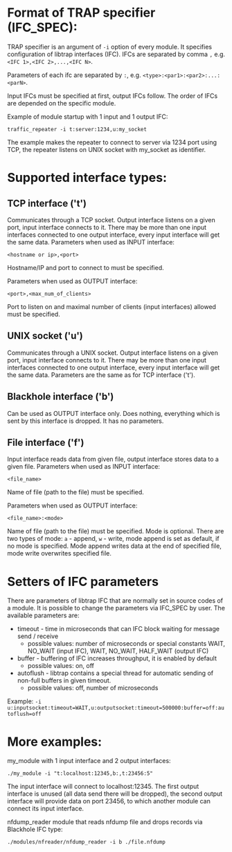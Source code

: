 Format of TRAP specifier (IFC_SPEC):
====================================

TRAP specifier is an argument of `-i` option of every module.
It specifies configuration of libtrap interfaces (IFC).
IFCs are separated by comma `,` e.g. `<IFC 1>,<IFC 2>,...,<IFC N>`.

Parameters of each ifc are separated by `:`, e.g. `<type>:<par1>:<par2>:...:<parN>`.

Input IFCs must be specified at first, output IFCs follow.
The order of IFCs are depended on the specific module.

Example of module startup with 1 input and 1 output IFC:
```
traffic_repeater -i t:server:1234,u:my_socket
```
The example makes the repeater to connect to server via 1234 port using
TCP, the repeater listens on UNIX socket with my_socket as identifier.

Supported interface types:
==========================

TCP interface ('t')
-------------------

Communicates through a TCP socket. Output interface listens on a given port,
input interface connects to it. There may be more than one input interfaces
connected to one output interface, every input interface will get the same data.
Parameters when used as INPUT interface:
```
<hostname or ip>,<port>
```
Hostname/IP and port to connect to must be specified.

Parameters when used as OUTPUT interface:
```
<port>,<max_num_of_clients>
```
Port to listen on and maximal number of clients (input interfaces) allowed
must be specified.

UNIX socket ('u')
-----------------

Communicates through a UNIX socket. Output interface listens on a given port,
input interface connects to it. There may be more than one input interfaces
connected to one output interface, every input interface will get the same data.
Parameters are the same as for TCP interface ('t').

Blackhole interface ('b')
-------------------------

Can be used as OUTPUT interface only. Does nothing, everything which is sent
by this interface is dropped. It has no parameters.


File interface ('f')
--------------------

Input interface reads data from given file, output interface stores data to a given file.
Parameters when used as INPUT interface:
```
<file_name>
```
Name of file (path to the file) must be specified.

Parameters when used as OUTPUT interface:
```
<file_name>:<mode>
```
Name of file (path to the file) must be specified.
Mode is optional. There are two types of mode: `a` - append, `w` - write,
mode append is set as default, if no mode is specified.
Mode append writes data at the end of specified file, mode write overwrites specified file.

Setters of IFC parameters
=========================

There are parameters of libtrap IFC that are normally set in source codes of a module. It is possible to change the parameters via IFC_SPEC by user. The available parameters are:
* timeout - time in microseconds that can IFC block waiting for message send / receive
   * possible values: number of microseconds or special constants WAIT, NO_WAIT (input IFC), WAIT, NO_WAIT, HALF_WAIT (output IFC)
* buffer - buffering of IFC increases throughput, it is enabled by default
   * possible values: on, off
* autoflush - libtrap contains a special thread for automatic sending of non-full buffers in given timeout.
   * possible values: off, number of microseconds

Example: `-i u:inputsocket:timeout=WAIT,u:outputsocket:timeout=500000:buffer=off:autoflush=off`


More examples:
==============

my_module with 1 input interface and 2 output interfaces:
```
./my_module -i "t:localhost:12345,b:,t:23456:5"
```
The input interface will connect to localhost:12345. The first output
interface is unused (all data send there will be dropped), the second output
interface will provide data on port 23456, to which another module can connect
its input interface.

nfdump_reader module that reads nfdump file and drops records via Blackhole IFC type:
```
./modules/nfreader/nfdump_reader -i b ./file.nfdump
```
